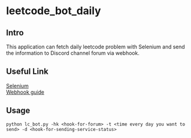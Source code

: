 # leetcode_bot_daily
## Intro  
This application can fetch daily leetcode problem with Selenium and send the information to Discord channel forum via webhook.

## Useful Link
[Selenium](https://selenium-python.readthedocs.io/index.html)  
[Webhook guide](https://discord.com/developers/docs/resources/webhook)

## Usage
  
```CLI
python lc_bot.py -hk <hook-for-forum> -t <time every day you want to send> -d <hook-for-sending-service-status> 
```
